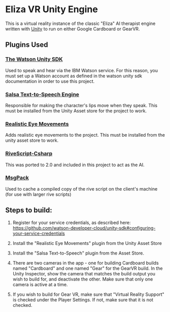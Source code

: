 # Eliza VR Unity Engine

This is a virtual reality instance of the classic "Eliza" AI therapist engine written with [Unity](http://unity.com) to run on either Google Cardboard or GearVR.

## Plugins Used

### [The Watson Unity SDK](https://github.com/watson-developer-cloud/unity-sdk) 

Used to speak and hear via the IBM Watson service.  For this reason, you must set up a Watson account as defined in the watson unity sdk documentation in order to use this project.

### [Salsa Text-to-Speech Engine](http://crazyminnowstudio.com/unity-3d/lip-sync-salsa/)

Responsible for making the character's lips move when they speak.  This must be installed from the Unity Asset store for the project to work.

### [Realistic Eye Movements](https://www.assetstore.unity3d.com/en/#!/content/29168)

Adds realistic eye movements to the project.  This must be installed from the unity asset store to work.

### [RiveScript-Csharp](https://github.com/fabioravila/rivescript-csharp)

This was ported to 2.0 and included in this project to act as the AI.

### [MsgPack](https://github.com/msgpack/msgpack-cli)

Used to cache a compiled copy of the rive script on the client's machine (for use with larger rive scripts)

## Steps to build:

1) Register for your service credentials, as described here: 
https://github.com/watson-developer-cloud/unity-sdk#configuring-your-service-credentials

2) Install the "Realistic Eye Movements" plugin from the Unity Asset Store

3) Install the "Salsa Text-to-Speech" plugin from the Asset Store.

4) There are two cameras in the app - one for building Cardboard builds named "Cardboard" and one named "Gear" for the GearVR build.  In the Unity Inspector, show the camera that matches the build output you wish to build for, and deactivate the other.  Make sure that only one camera is active at a time.

5)  If you wish to build for Gear VR, make sure that "Virtual Reality Support" is checked under the Player Settings.  If not, make sure that it is not checked.
